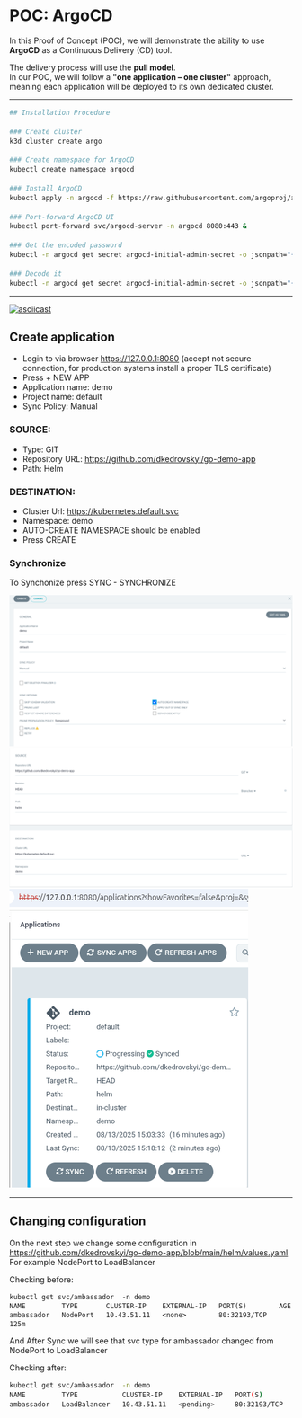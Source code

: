 # POC: ArgoCD

In this Proof of Concept (POC), we will demonstrate the ability to use **ArgoCD** as a Continuous Delivery (CD) tool.

The delivery process will use the **pull model**.  
In our POC, we will follow a **"one application – one cluster"** approach, meaning each application will be deployed to its own dedicated cluster.

---

```bash
## Installation Procedure

### Create cluster
k3d cluster create argo

### Create namespace for ArgoCD
kubectl create namespace argocd

### Install ArgoCD
kubectl apply -n argocd -f https://raw.githubusercontent.com/argoproj/argo-cd/stable/manifests/install.yaml

### Port-forward ArgoCD UI
kubectl port-forward svc/argocd-server -n argocd 8080:443 &

### Get the encoded password
kubectl -n argocd get secret argocd-initial-admin-secret -o jsonpath="{.data.password}"

### Decode it
kubectl -n argocd get secret argocd-initial-admin-secret -o jsonpath="{.data.password}" | base64 -d; echo
```

---

[![asciicast](https://asciinema.org/a/y3OBD47uK0y7fMPLeFa5weWpO.svg)](https://asciinema.org/a/y3OBD47uK0y7fMPLeFa5weWpO)

## Create application

- Login to via browser https://127.0.0.1:8080 (accept not secure connection, for production systems install a proper TLS certificate)
- Press + NEW APP
- Application name: demo
- Project name: default
- Sync Policy: Manual

### SOURCE:
- Type: GIT 
- Repository URL: https://github.com/dkedrovskyi/go-demo-app
- Path: Helm 

### DESTINATION:
- Cluster Url: https://kubernetes.default.svc
- Namespace: demo 
- AUTO-CREATE NAMESPACE should be enabled 
- Press CREATE

### Synchronize

To Synchonize press SYNC - SYNCHRONIZE

![Config1](images/1.png)
![Config2](images/2.png)
![Demo app](images/3.png)

---

## Changing configuration 
On the next step we change some configuration in 
https://github.com/dkedrovskyi/go-demo-app/blob/main/helm/values.yaml
For example
NodePort to LoadBalancer

Checking before:
```
kubectl get svc/ambassador  -n demo 
NAME         TYPE       CLUSTER-IP    EXTERNAL-IP   PORT(S)        AGE
ambassador   NodePort   10.43.51.11   <none>        80:32193/TCP   125m
```

And After Sync we will see that svc type for ambassador changed from NodePort to LoadBalancer

Checking after:

```bash
kubectl get svc/ambassador  -n demo                                                                                                         
NAME         TYPE           CLUSTER-IP    EXTERNAL-IP   PORT(S)        AGE                                                                                                  
ambassador   LoadBalancer   10.43.51.11   <pending>     80:32193/TCP   116m
```
